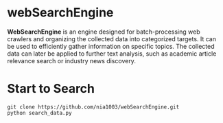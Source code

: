 # webSearchEngine
**WebSearchEngine** is an engine designed for batch-processing web crawlers and organizing the collected data into categorized targets. It can be used to efficiently gather information on specific topics. The collected data can later be applied to further text analysis, such as academic article relevance search or industry news discovery.
# Start to Search
```
git clone https://github.com/nia1003/webSearchEngine.git
python search_data.py
```
